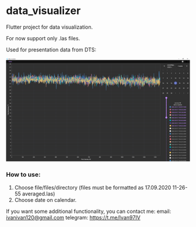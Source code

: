 # data_visualizer

Flutter project for data visualization.

For now support only .las files.

Used for presentation data from DTS:

![img.png](img.png)

### How to use:
1. Choose file/files/directory (files must be formatted as 17.09.2020 11-26-55 averaged.las)
2. Choose date on calendar.

If you want some additional functionality, you can contact me:
email: ivanivan120@gmail.com
telegram: https://t.me/Ivan97IV